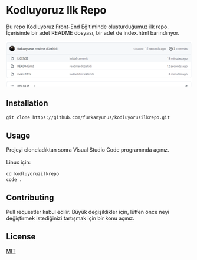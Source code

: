 # Kodluyoruz Ilk Repo

Bu repo [Kodluyoruz](https://www.kodluyoruz.org/) Front-End Eğitiminde oluşturduğumuz ilk repo. İçerisinde bir adet README dosyası, bir adet de index.html barındırıyor.

![Resim](resim.PNG)

## Installation

    git clone https://github.com/furkanyunus/kodluyoruzilkrepo.git


## Usage

Projeyi cloneladıktan sonra Visual Studio Code programında açınız.
<br>
<br>
Linux için:

    cd kodluyoruzilkrepo 
    code .
    

## Contributing

Pull requestler kabul edilir. Büyük değişiklikler için, lütfen önce neyi değiştirmek istediğinizi tartışmak için bir konu açınız.



## License



[MIT](https://choosealicense.com/licenses/mit/)
